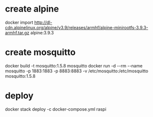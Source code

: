 # create alpine
docker import http://dl-cdn.alpinelinux.org/alpine/v3.9/releases/armhf/alpine-minirootfs-3.9.3-armhf.tar.gz alpine:3.9.3

# create mosquitto
docker build -t mosquitto:1.5.8 mosquitto
docker run -d --rm --name mosquitto -p 1883:1883 -p 8883:8883 -v /etc/mosquitto:/etc/mosquitto mosquitto:1.5.8

# deploy
docker stack deploy -c docker-compose.yml raspi

